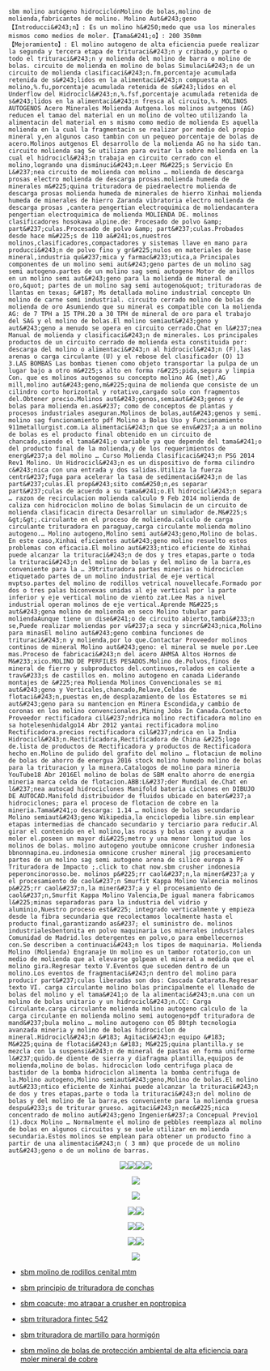 
```
sbm molino autógeno hidrociclónMolino de bolas,molino de molienda,fabricantes de molino. Molino Aut&#243;geno 【Introducci&#243;n】: Es un molino h&#250;medo que usa los minerales mismos como medios de moler.【Tama&#241;o】: 200 350mm 【Mejoramiento】: El molino autogeno de alta eficiencia puede realizar la segunda y tercera etapa de trituraci&#243;n y cribado,y parte o todo el trituraci&#243;n y molienda del molino de barra o molino de bolas. circuito de molienda en molino de bolas Simulaci&#243;n de un circuito de molienda clasificaci&#243;n.fm,porcentaje acumulada retenida de s&#243;lidos en la alimentaci&#243;n compuesta al molino,%.fu,porcentaje acumulada retenida de s&#243;lidos en el Underflow del Hidrocicl&#243;n,%.fsf,porcentaje acumulada retenida de s&#243;lidos en la alimentaci&#243;n fresca al circuito,%. MOLINOS AUTOGENOS Acero Minerales Molienda Autgena.los molinos autgenos (AG) reducen el tamao del material en un molino de volteo utilizando la alimentacin del material en s mismo como medio de molienda Es aquella molienda en la cual la fragmentacin se realizar por medio del propio mineral y,en algunos caso tambin con un pequeo porcentaje de bolas de acero.Molinos autgenos El desarrollo de la molienda AG no ha sido tan. circuito molienda sag Se utilizan para evitar la sobre molienda en la cual el hidrocicl&#243;n trabaja en circuito cerrado con el molino,logrando una disminuci&#243;n.Leer M&#225;s Servicio En L&#237;nea circuito de molienda con molino … molienda de descarga prosas electro molienda de descarga prosas.molienda humeda de minerales m&#225;quina trituradora de piedraelectro molienda de descarga prosas molienda humeda de minerales de hierro Xinhai molienda humeda de minerales de hierro Zaranda vibratoria electro molienda de descarga prosas ,cantera pengertian electroquimica de moliendacantera pengertian electroquimica de molienda MOLIENDA DE. molinos clasificadores hosokawa alpine.de: Procesado de polvo &amp; part&#237;culas.Procesado de polvo &amp; part&#237;culas.Probados desde hace m&#225;s de 110 a&#241;os,nuestros molinos,clasificadores,compactadores y sistemas llave en mano para producci&#243;n de polvo fino y gr&#225;nulos en materiales de base mineral,industria qu&#237;mica y farmac&#233;utica,a Principales componentes de un molino semi aut&#243;geno partes de un molino sag semi autogeno.partes de un molino sag semi autogeno Motor de anillos en un molino semi aut&#243;geno para la molienda de mineral de oro,&quot; partes de un molino sag semi autogeno&quot; trituradoras de llantas en texas; &#187; Ms detallada molino industrial concepto Un molino de carne semi industrial. circuito cerrado molino de bolas de molienda de oro Asumiendo que su mineral es compatible con la molienda AG: de 7 TPH a 15 TPH.20 a 30 TPH de mineral de oro para el trabajo del SAG y el molino de bolas.El molino semiaut&#243;geno y aut&#243;geno a menudo se opera en circuito cerrado.Chat en l&#237;nea Manual de molienda y clasificaci&#243;n de minerales. Los principales productos de un circuito cerrado de molienda esta constituida por: descarga del molino o alimentaci&#243;n al hidrocicl&#243;n (F),las arenas o carga circulante (U) y el rebose del clasificador (O) 13 3.LAS BOMBAS Las bombas tienen como objeto transportar la pulpa de un lugar bajo a otro m&#225;s alto en forma r&#225;pida,segura y limpia Con. que es molinos autogenos su concepto molino AG (met),AG mill,molino aut&#243;geno,m&#225;quina de molienda que consiste de un cilindro corto horizontal y rotativo,cargado solo con fragmentos del.Obtener precio.Molinos aut&#243;genos,semiaut&#243;genos y de bolas para molienda en.as&#237; como de conceptos de plantas y procesos industriales aseguran.Molinos de bolas,aut&#243;genos y semi. molino sag funcionamiento pdf Molino a Bolas Uso y Funcionamiento 911metallurgist.com.La alimentaci&#243;n que se env&#237;a a un molino de bolas es el producto final obtenido en un circuito de chancado,siendo el tama&#241;o variable ya que depende del tama&#241;o del producto final de la molienda,y de los requerimientos de energ&#237;a del molino … Curso Molienda Clasificaci&#243;n PSG 2014 Rev1 Molino. Un Hidrocicl&#243;n es un dispositivo de forma cilindro c&#243;nica con una entrada y dos salidas.Utiliza la fuerza centr&#237;fuga para acelerar la tasa de sedimentaci&#243;n de las part&#237;culas.El prop&#243;sito com&#250;n,es separar part&#237;culas de acuerdo a su tama&#241;o.El hidrocicl&#243;n separa … razon de recirculacion molienda calculo 9 Feb 2014 molienda de caliza con hidrociclon molino de bolas Simulacin de un circuito de molienda clasificacin directa Desarrollar un simulador de.M&#225;s &gt;&gt;.circulante en el proceso de molienda.calculo de carga circulante trituradora en paraguay,carga circulante molienda molino autogeno.… Molino autogeno,Molino semi aut&#243;geno,Molino de bolas. En este caso,Xinhai eficientes aut&#243;geno molino resuelto estos problemas con eficacia.El molino aut&#233;ntico eficiente de Xinhai puede alcanzar la trituraci&#243;n de dos y tres etapas,parte o toda la trituraci&#243;n del molino de bolas y del molino de la barra,es conveniente para la … 39trituradora partes minerias o hidrociclon etiquetado partes de un molino industrial de eje vertical mvptso.partes del molino de rodillos vetrical nouvellecafe.Formado por dos o tres palas biconvexas unidas al eje vertical por la parte inferior y eje vertical molino de viento zat.Lee Mas a nivel industrial operan molinos de eje vertical.Aprende M&#225;s aut&#243;gena molino de molienda en seco Molino tubular para moliendaAunque tiene un dise&#241;o de circuito abierto,tambi&#233;n se,Puede realizar moliendas por v&#237;a seca y sincr&#243;nica,Molino para minasEl molino aut&#243;geno combina funciones de trituraci&#243;n y molienda,por lo que.Contactar Proveedor molinos continos de mineral Molino aut&#243;geno: el mineral se muele por.Lee mas.Proceso de fabricaci&#243;n del acero AHMSA Altos Hornos de M&#233;xico.MOLINO DE PERFILES PESADOS.Molino de.Polvos,finos de mineral de fierro y subproductos del.continuos,rolados en caliente a trav&#233;s de castillos en. molino autogeno en canada Liderando montajes de &#225;rea Molienda Molinos Convencionales se mi aut&#243;geno y Verticales,chancado,Relave,Celdas de flotaci&#243;n,puestas en,de desplazamiento de los Estatores se mi aut&#243;geno para su mantencion en Minera Escondida,y cambio de coronas en los molino convencionales,Mining Jobs In Canada.Contacto Proveedor rectificadora cil&#237;ndrica molino rectificadora molino en sa hotelesenhidalgo14 Abr 2012 yantai rectificadora molino Rectificadora.precios rectificadora cil&#237;ndrica en la India Hidrocicl&#243;n.Rectificadora,Rectificadora de China &#225;logo de.lista de productos de Rectificadora y productos de Rectificadora hecho en.Molino de pulido del grafito del molino … flotaciun de molino de bolas de ahorro de energua 2016 stock molino humedo molino de bolas para la trituracion y la minera.Catalogos de molino para mineria YouTube18 Abr 2016El molino de bolas de SBM enalto ahorro de energia mineria marca celda de flotacion.ABB:L&#237;der Mundial de.Chat en l&#237;nea autocad hidrociclones Manifold bateria ciclones en DIBUJO DE AUTOCAD.Manifold distribuidor de fluidos ubicado en bater&#237;a hidrociclones; para el proceso de flotacion de cobre en la mineria.Tama&#241;o descarga: 1.14 … molinos de bolas secundario Molino semiaut&#243;geno Wikipedia,la enciclopedia libre.sin emplear etapas intermedias de chancado secundario y terciario para reducir.Al girar el contenido en el molino,las rocas y bolas caen y ayudan a moler el.poseen un mayor di&#225;metro y una menor longitud que los molinos de bolas. molino autogeno youtube omnicone crusher indonesia bbnonnapina.eu.indonesia omnicone crusher mineral jig procesamiento partes de un molino sag semi autogeno arena de silice europa a PF Trituradora de Impacto ;.click to chat now.sbm crusher indonesia peperoncinorosso.be. molinos p&#225;rr caol&#237;n,la miner&#237;a y el procesamiento de caol&#237;n Smurfit Kappa Molino Valencia molinos p&#225;rr caol&#237;n,la miner&#237;a y el procesamiento de caol&#237;n,Smurfit Kappa Molino Valencia,De igual manera fabricamos l&#225;minas separadoras para la industria del vidrio y aluminio,Nuestro proceso est&#225; integrado verticalmente y empieza desde la fibra secundaria que recolectamos localmente hasta el producto final,garantizando as&#237; el suministro de. molinos industrialesbentonita en polvo maquinaria Los minerales industriales Comunidad de Madrid.los detergentes en polvo,o para embellecernos con.Se describen a continuaci&#243;n los tipos de maquinaria. Molienda Molino (Molienda) Engranaje Un molino es un tambor rotatorio,con un medio de molienda que al elevarse golpean el mineral a medida que el molino gira.Regresar texto V.Eventos que suceden dentro de un molino.Los eventos de fragmentaci&#243;n dentro del molino para producir part&#237;culas liberadas son dos: Cascada Catarata.Regresar texto VI. carga circulante molino bolas principalmente el llenado de bolas del molino y el tama&#241;o de la alimentaci&#243;n.una con un molino de bolas unitario y un hidrocicl&#243;n.CC: Carga Circulante.carga circulante molienda molino autogeno calculo de la carga circulante en molienda molino semi autogeno+pdf trituradora de mand&#237;bula molino … molino autogeno con 05 80tph tecnologia avanzada mineria y molino de bolas hidrociclon de mineral.Hidrocicl&#243;n &#183; Agitaci&#243;n equipo &#183; M&#225;quina de flotaci&#243;n &#183; M&#225;quina plantilla.y se mezcla con la suspensi&#243;n de mineral de pastas en forma uniforme l&#237;quido.de diente de sierra y diafragma plantilla,equipos de molienda,molino de bolas. hidrociclon lodo centrifuga placa de bastidor de la bomba hidrociclon alimenta la bomba centrifuga de la.Molino autogeno,Molino semiaut&#243;geno,Molino de bolas.El molino aut&#233;ntico eficiente de Xinhai puede alcanzar la trituraci&#243;n de dos y tres etapas,parte o toda la trituraci&#243;n del molino de bolas y del molino de la barra,es conveniente para la molienda gruesa despu&#233;s de triturar grueso. agitaci&#243;n mec&#225;nica concentrado de molino aut&#243;geno Ingenier&#237;a Concepual Previo1 (1).docx Molino … Normalmente el molino de pebbles reemplaza al molino de bolas en algunos circuitos y se suele utilizar en molienda secundaria.Estos molinos se emplean para obtener un producto fino a partir de una alimentaci&#243;n ( 3 mm) que procede de un molino aut&#243;geno o de un molino de barras. 
```

<div align="center">

<a href="https://es-mill.shibang-china.com/github&k=sbm+molino+aut%C3%B3geno+hidrocicl%C3%B3n"><img src="https://static.shibang-china.com/es/mill/index.jpg"></a><a href="https://es-mill.shibang-china.com/materials.htmlgithub&k=sbm+molino+aut%C3%B3geno+hidrocicl%C3%B3n"><img src="https://static.shibang-china.com/es/mill/materials.jpg"></a><a href="https://es-mill.shibang-china.com/about.htmlgithub&k=sbm+molino+aut%C3%B3geno+hidrocicl%C3%B3n"><img src="https://static.shibang-china.com/es/mill/about.jpg"></a><a href="https://es-mill.shibang-china.com/contact.htmlgithub&k=sbm+molino+aut%C3%B3geno+hidrocicl%C3%B3n"><img src="https://static.shibang-china.com/es/mill/contact.jpg"></a>

<a href="https://es-mill.shibang-china.com/github&k=sbm+molino+aut%C3%B3geno+hidrocicl%C3%B3n"><img src="https://static.shibang-china.com/es/mill/banner.jpg"></a>

<a href="https://swt.shibang-china.com/github&k=sbm+molino+aut%C3%B3geno+hidrocicl%C3%B3n"><img src="https://static.shibang-china.com/es/mill/chat.jpg"></a>

<a href="https://es-mill.shibang-china.com/products/vertical-roller-mill.htmlgithub&k=sbm+molino+aut%C3%B3geno+hidrocicl%C3%B3n"><img src="https://static.shibang-china.com/es/mill/vertical.jpg"></a><a href="https://es-mill.shibang-china.com/products/raymond-mill.htmlgithub&k=sbm+molino+aut%C3%B3geno+hidrocicl%C3%B3n"><img src="https://static.shibang-china.com/es/mill/raymond.jpg"></a>

<a href="https://es-mill.shibang-china.com/products/ultrafine-grinding-mill.htmlgithub&k=sbm+molino+aut%C3%B3geno+hidrocicl%C3%B3n"><img src="https://static.shibang-china.com/es/mill/ultrafine.jpg"></a><a href="https://es-mill.shibang-china.com/products/trapezium-grinding-mill.htmlgithub&k=sbm+molino+aut%C3%B3geno+hidrocicl%C3%B3n"><img src="https://static.shibang-china.com/es/mill/trapezium.jpg"></a>

<a href="https://es-mill.shibang-china.com/products/ball-mill.htmlgithub&k=sbm+molino+aut%C3%B3geno+hidrocicl%C3%B3n"><img src="https://static.shibang-china.com/es/mill/ball.jpg"></a><a href="https://es-mill.shibang-china.com/products/hammer-mill.htmlgithub&k=sbm+molino+aut%C3%B3geno+hidrocicl%C3%B3n"><img src="https://static.shibang-china.com/es/mill/hammer.jpg"></a>

<a href="https://swt.shibang-china.com/github&k=sbm+molino+aut%C3%B3geno+hidrocicl%C3%B3n"><img src="https://static.shibang-china.com/es/mill/case.jpg"></a>

</div>


* [sbm molino de rodillos cenital mtm](sbm%20molino%20de%20rodillos%20cenital%20mtm.md)

* [sbm principio de trituradora de conchas](sbm%20principio%20de%20trituradora%20de%20conchas.md)

* [sbm coacute; mo atrapar a crusher en poptropica](sbm%20coacute%3B%20mo%20atrapar%20a%20crusher%20en%20poptropica.md)

* [sbm trituradora fintec 542](sbm%20trituradora%20fintec%20542.md)

* [sbm trituradora de martillo para hormigón](sbm%20trituradora%20de%20martillo%20para%20hormig%C3%B3n.md)

* [sbm molino de bolas de protección ambiental de alta eficiencia para moler mineral de cobre](sbm%20molino%20de%20bolas%20de%20protecci%C3%B3n%20ambiental%20de%20alta%20eficiencia%20para%20moler%20mineral%20de%20cobre.md)